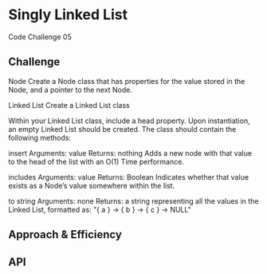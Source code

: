 # Singly Linked List
<!-- Short summary or background information -->
Code Challenge 05

## Challenge
<!-- Description of the challenge -->
Node
    Create a Node class that has properties for the value stored in the Node, and a pointer to the next Node.

Linked List
    Create a Linked List class

Within your Linked List class, include a head property.
Upon instantiation, an empty Linked List should be created.
The class should contain the following methods:

insert
    Arguments: value
    Returns: nothing
    Adds a new node with that value to the head of the list with an O(1) Time performance.

includes
    Arguments: value
    Returns: Boolean
    Indicates whether that value exists as a Node’s value somewhere within the list.

to string
    Arguments: none
    Returns: a string representing all the values in the Linked List, formatted as:
        "{ a } -> { b } -> { c } -> NULL"

## Approach & Efficiency
<!-- What approach did you take? Why? What is the Big O space/time for this approach? -->

## API
<!-- Description of each method publicly available to your Linked List -->
